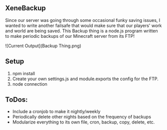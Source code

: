 XeneBackup
-----
Since our server was going through some occasional funky saving issues, I wanted to write another failsafe that would make sure that our players' work and world are being saved. This Backup thing is a node.js program written to make periodic backups of our Minecraft server from its FTP!

![Current Output](Backup Thing.png)

Setup
-----
1. npm install
2. Create your own settings.js and module.exports the config for the FTP.
3. node connection

ToDos:
-----
* Include a cronjob to make it nightly/weekly
* Periodically delete other nights based on the frequency of backups
* Modularize everything to its own file, cron, backup, copy, delete, etc.